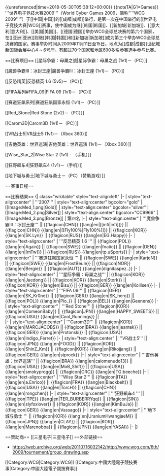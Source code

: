 {{unreferenced|time=2018-05-30T05:38:12+00:00}}
{{noteTA|G1=Games}}
'''世界电子竞技大赛2009'''（World Cyber Games 2009，简称“'''WCG 2009'''”）于[[中国|中国]]的[[成都|成都]]举行，是第一次在中国举行的[[世界电子竞技大赛|WCG]]赛事，使中国成为继[[韩国|韩国]]、[[新加坡|新加坡]]、[[意大利|意大利]]、[[美国|美国]]、[[德国|德国]]举办WCG全球总决赛的第六个国家，在[[亚洲|亚洲]]则继[[韩国|韩国]]和[[新加坡|新加坡]]成为第三个举办WCG全球总决赛的国家。赛事举办时间从2009年11月11日至15日，地点为[[成都|成都]]世纪城新国际会展中心4 ~ 6号厅。有超过70个国家和地区600多名参赛选手参与比赛。

==比赛项目==
[[星际争霸：母巢之战|星际争霸：母巢之战 (1v1)－（PC）]]

[[魔兽争霸III：冰封王座|魔兽争霸III：冰封王座 (1v1)－（PC）]]

[[反恐精英|反恐精英 1.6 (5v5)－（PC）]]

[[FIFA系列#FIFA_09|FIFA 09 (1v1)－（PC）]]

[[赛道狂飙系列|赛道狂飙国家永恒 (1v1)－（PC）]]

[[Red_Stone|Red Stone (2v2)－（PC）]]

[[Carom3D|Carom3D (1v1)－（PC）]]

[[VR战士5|VR战士5 (1v1)－（Xbox 360）]]

[[吉他英雄：世界巡演|吉他英雄：世界巡演 (1v1)－（Xbox 360）]]

[[Wise_Star_2|Wise Star 2 (1v1) - （手机）]]

[[狂野飙车4|狂野飙车4 (1v1)－（手机）]]

[[地下城与勇士|地下城与勇士－（PC）（赞助游戏）]]

==赛事日程==

==比赛结果==
{| class="wikitable" style="text-align:left"
|-
| style="text-align:center" | '''2007'''
| style="text-align:center" bgcolor="gold" | [[Image:Med_1.png|Gold]]
| style="text-align:center" bgcolor="silver" | [[Image:Med_2.png|Silver]]
| style="text-align:center" bgcolor="CC9966" | [[Image:Med_3.png|Bronze]]
| 第四名
|-
| style="text-align:center" | '''魔兽争霸III：冰封王座'''
|| {{flagicon|CHN}}  {{lang|en|[[infi|infi]]}}
|| {{flagicon|CHN}}  {{lang|en|[[Fly100%|Fly100%]]}}
|| {{flagicon|KOR}}  {{lang|en|SK.Lyn}}
|| {{flagicon|RUS}}  {{lang|en|EG.Happy}}
|-
| style="text-align:center" | '''反恐精英 1.6 '''
|| {{flagicon|POL}}  {{lang|en|Again}}
|| {{flagicon|SWE}}  {{lang|en|fnatic}}
|| {{flagicon|DEN}}  {{lang|en|[mTw]}}
|| {{flagicon|RUS}}  {{lang|en|tp.uSports}}
|-
| style="text-align:center" | '''赛道狂飙国家永恒 ''' 
|| {{flagicon|SWE}}  {{lang|en|KarjeN}}
|| {{flagicon|SWE}}  {{lang|en|FrostBeule}}
|| {{flagicon|NOR}}  {{lang|en|Bergie}}
|| {{flagicon|AUT}}  {{lang|en|dignitaspez..}}
|-
| style="text-align:center" | '''星际争霸：母巢之战''' 
|| {{flagicon|KOR}}  {{lang|en|Jaedong}}
|| {{flagicon|KOR}}  {{lang|en|Stork}}
|| {{flagicon|KOR}}  {{lang|en|Bisu}}
|| {{flagicon|GER}}  {{lang|en|Kolllsen}}
|-
| style="text-align:center" | '''FIFA 09'''
|| {{flagicon|GER}}  {{lang|en|SK_Kr0ne}}
|| {{flagicon|GER}}  {{lang|en|SK_hero}}
|| {{flagicon|POL}}  {{lang|en|Pio_}}
|| {{flagicon|BEL}}  {{lang|en|Geenens}}
|-
| style="text-align:center" | '''Red Stone'''
||  {{flagicon|KOR}}  {{lang|en|ComeonBaby}}
||  {{flagicon|JPN}}  {{lang|en|HAPPY_SWEETS}}
||  {{flagicon|USA}}  {{lang|en|Cool_Runnings}}
||  
|-
| style="text-align:center" | '''Carom3D''' 
|| {{flagicon|KOR}}  {{lang|en|MARCJACOBS}}
|| {{flagicon|BRA}}  {{lang|en|jeantek}}
|| {{flagicon|GER}}  {{lang|en|Protonski}}
|| {{flagicon|USA}}  {{lang|en|Indigo_Ferret}}
|-
| style="text-align:center" | '''VR战士5''' 
|| {{flagicon|JPN}}  {{lang|en|FOOD}}
|| {{flagicon|KOR}}  {{lang|en|ShinZ_Km}}
|| {{flagicon|KOR}}  {{lang|en|Rikojjang}}
|| {{flagicon|GER}}  {{lang|en|stprock}}
|-
| style="text-align:center" | '''吉他英雄：世界巡演''' 
|| {{flagicon|BRA}}  {{lang|en|caiomenudo13}}
|| {{flagicon|USA}}  {{lang|en|MoB_Shift}}
|| {{flagicon|USA}}  {{lang|en|smokyprogg}}
|| {{flagicon|CRC}}  {{lang|en|TG.beeche}}
|-
| style="text-align:center" | '''Wise Star 2''' 
|| {{flagicon|ITA}}  {{lang|en|a.Enrico}}
|| {{flagicon|FRA}}  {{lang|en|Blackbelt}}
|| {{flagicon|USA}}  {{lang|en|TorcH}}
|| {{flagicon|CHN}}  {{lang|en|rongchen}}
|-
| style="text-align:center" | '''狂野飙车4 ''' 
|| {{flagicon|TPE}}  {{lang|en|TER_BURBERRYqq}}
|| {{flagicon|SIN}}  {{lang|en|slyfoxlover}}
|| {{flagicon|KOR}}  {{lang|en|KimBuJa}}
|| {{flagicon|GER}}  {{lang|en|Vassago}}
|-
| style="text-align:center" | '''地下城与勇士 ''' 
|| {{flagicon|KOR}}  {{lang|en|UraniumHwangjaeM}}
|| {{flagicon|JPN}}  {{lang|en|CLAY}}
|| {{flagicon|KOR}}  {{lang|en|Marenobba}}
|| {{flagicon|JPN}}  {{lang|en|YASAI}}
|-
|}

==赞助商==
[[三星电子|三星电子]]
==外部链接==
* https://web.archive.org/web/20110716032142/http://www.wcg.com/6th/2009/tournament/group_drawing.asp

[[Category:WCG|Category:WCG]]
[[Category:中國大陸電子競技賽事|Category:中國大陸電子競技賽事]]